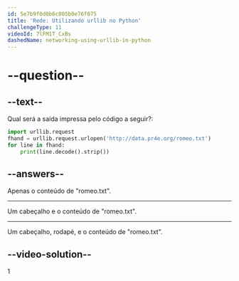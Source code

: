 ```yaml
---
id: 5e7b9f0d0b6c005b0e76f075
title: 'Rede: Utilizando urllib no Python'
challengeType: 11
videoId: 7lFM1T_CxBs
dashedName: networking-using-urllib-in-python
---
```


# --question--

## --text--

Qual será a saída impressa pelo código a seguir?:

```python
import urllib.request
fhand = urllib.request.urlopen('http://data.pr4e.org/romeo.txt')
for line in fhand:
    print(line.decode().strip())
```

## --answers--

Apenas o conteúdo de "romeo.txt".

---

Um cabeçalho e o conteúdo de "romeo.txt".

---

Um cabeçalho, rodapé, e o conteúdo de "romeo.txt".

## --video-solution--

1

